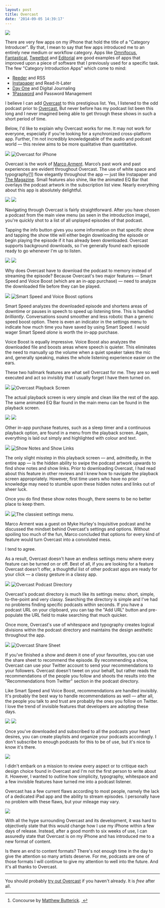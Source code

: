 ```yaml
---
layout: post
title: Overcast
date: '2014-09-05 14:39:17'
---
```


![](http://static.thenewsprint.co/media/2014/Sep/P9020481.jpg)

There are very few apps on my iPhone that hold the title of a "Category Introducer". By that, I mean to say that few apps introduced me to an entirely new medium or workflow category. Apps like [Omnifocus](https://itunes.apple.com/ca/app/omnifocus-2-for-iphone/id690305341?mt=8&uo=4&at=1l3v5At), [Fantastical](https://itunes.apple.com/ca/app/fantastical-2-for-iphone-calendar/id718043190?mt=8&uo=4&at=1l3v5At), [Tweetbot](https://itunes.apple.com/ca/app/tweetbot-3-for-twitter-iphone/id722294701?mt=8&uo=4&at=1l3v5At) and [Editorial](https://itunes.apple.com/ca/app/editorial/id673907758?mt=8&uo=4&at=1l3v5At) are good examples of apps that improved upon a piece of software that I previously used for a specific task.  The few "Category Introduction Apps" which come to mind:

* [Reeder](https://itunes.apple.com/ca/app/reeder-2/id697846300?mt=8&uo=4&at=1l3v5At) and RSS
* [Instapaper](https://itunes.apple.com/ca/app/instapaper/id288545208?mt=8&uo=4&at=1l3v5At) and Read-It-Later
* [Day One](https://itunes.apple.com/ca/app/day-one-journal-diary/id421706526?mt=8&uo=4&at=1l3v5At) and Digital Journaling
* [1Password](https://itunes.apple.com/ca/app/1password-password-manager/id568903335?mt=8&uo=4&at=1l3v5At) and Password Management

I believe I can add [Overcast](https://itunes.apple.com/ca/app/overcast-podcast-player/id888422857?mt=8&uo=4&at=1l3v5At) to this prestigious list. Yes, I listened to the odd podcast prior to [Overcast.](http://overcast.fm) But never before has my podcast list been this long and I never imagined being able to get through these shows in such a short period of time.

Below, I'd like to explain why Overcast works for me. It may not work for everyone, especially if you're looking for a synchronized cross-platform app. Further, I'm not incredibly knowledgeable of the audio and podcast world — this review aims to be more qualitative than quantitative.

![](http://static.thenewsprint.co/media/2014/Sep/P9020535.jpg)
![Overcast for iPhone](http://static.thenewsprint.co/media/2014/Sep/Overcast-Screenshots-2.jpg)

<p>Overcast is the work of <a href="marco.org">Marco Arment</a>. Marco&#8217;s past work and past experiences are evident throughout Overcast. The use of white space and typography<a href="#fn:1" id="fnref:1" title="see footnote" class="footnote">[1]</a> flow elegantly throughout the app — just like Instapaper and <a href="https://itunes.apple.com/ca/app/the-magazine./id557744510?mt=8&uo=4&at=1l3v5At">The Magazine</a>. Small features also shine, like the animated EQ Bar that overlays the podcast artwork in the subscription list view. Nearly everything about this app is absolutely delightful.</p>

![](http://static.thenewsprint.co/media/2014/Sep/P9020481.jpg)
![](http://static.thenewsprint.co/media/2014/Sep/Overcast-Screenshots-11.jpg)

Navigating through Overcast is fairly straightforward. After you have chosen a podcast from the main view menu (as seen in the introduction image), you're quickly shot to a list of all unplayed episodes of that podcast. 

Tapping the info button gives you some information on that specific show and tapping the show title will either begin downloading the episode or begin playing the episode if it has already been downloaded. Overcast supports background downloads, so I've generally found each episode ready to go whenever I'm up to listen.  

![](http://static.thenewsprint.co/media/2014/Sep/P9020492.jpg)
![](http://static.thenewsprint.co/media/2014/Sep/Overcast-Screenshots-5.jpg)

Why does Overcast have to download the podcast to memory instead of streaming the episode? Because Overcast's two major features — Smart Speed and Voice Boost (which are an in-app purchase) — need to analyze the downloaded file before they can be played.

![](http://static.thenewsprint.co/media/2014/Sep/P9020517.jpg)
![Smart Speed and Voice Boost options](http://static.thenewsprint.co/media/2014/Sep/Overcast-Screenshots-7.jpg)

Smart Speed analyzes the downloaded episode and shortens areas of downtime or pauses in speech to speed up listening time. This is handled *brilliantly*. Conversations sound smoother and less robotic than a generic speed boost option. There is even an indicator in the settings menu to indicate how much time you have saved by using Smart Speed. I would wager Smart Speed *alone* is worth the in-app purchase.

Voice Boost is equally impressive. Voice Boost also analyzes the downloaded file and boosts areas where speech is quieter. This eliminates the need to manually up the volume when a quiet speaker takes the mic and, generally speaking, makes the whole listening experience easier on the ears.

These two hallmark features are what sell Overcast for me. They are so well executed and act so invisibly that I usually forget I have them turned on.

![](http://static.thenewsprint.co/media/2014/Sep/P9020511.jpg)
![Overcast Playback Screen](http://static.thenewsprint.co/media/2014/Sep/Overcast-Screenshots-10.jpg)

The actual playback screen is very simple and clean like the rest of the app. The same animated EQ Bar found in the main menu can be found in the playback screen.

![](http://static.thenewsprint.co/media/2014/Sep/P9020521.jpg)
![](http://static.thenewsprint.co/media/2014/Sep/Overcast-Screenshots-12.jpg)

Other in-app purchase features, such as a sleep timer and a continuous playback option, are found in a menu from the playback screen. Again, everything is laid out simply and highlighted with colour and text. 

![](http://static.thenewsprint.co/media/2014/Sep/P9020523.jpg)
![Show Notes and Show Links](http://static.thenewsprint.co/media/2014/Sep/Overcast-Screenshots-4.jpg)

The only slight misstep in this playback screen — and, admittedly, in the entire app — is the hidden ability to swipe the podcast artwork upwards to find show notes and show links. Prior to downloading Overcast, I had read about this feature in other reviews and I knew how to navigate the playback screen appropriately. However, first time users who have no prior knowledge may need to stumble upon these hidden notes and links out of sheer luck.

Once you do find these show notes though, there seems to be no better place to keep them. 

![](http://static.thenewsprint.co/media/2014/Sep/P9020464.jpg)
![The classiest settings menu.](http://static.thenewsprint.co/media/2014/Sep/Overcast-Screenshots-8.jpg)

Marco Arment was a guest on Myke Hurley's Inquisitive podcast and he discussed the mindset behind Overcast's settings and options. Without spoiling too much of the fun, Marco concluded that options for every kind of feature would turn Overcast into a convoluted mess. 

I tend to agree.

As a result, Overcast doesn't have an endless settings menu where every feature can be turned on or off. Best of all, if you are looking for a feature Overcast doesn't offer, a thoughtful list of other podcast apps are ready for your click — a classy gesture in a classy app.

![](http://static.thenewsprint.co/media/2014/Sep/P9020472.jpg)
![Overcast Podcast Directory](http://static.thenewsprint.co/media/2014/Sep/Overcast-Screenshots-3.jpg)

Overcast's podcast directory is much like its settings menu: short, simple, to-the-point and very classy. Searching the directory is simple and I've had no problems finding specific podcasts within seconds. If you have a podcast URL on your clipboard, you can tap the "Add URL" button and pre-populate the URL field to make searching that much quicker. 

Once more, Overcast's use of whitespace and typography creates logical divisions within the podcast directory and maintains the design aesthetic throughout the app.

![](http://static.thenewsprint.co/media/2014/Sep/P9020529.jpg)
![Overcast Share Sheet](http://static.thenewsprint.co/media/2014/Sep/Overcast-Screenshots-9.jpg)

If you've finished a show and deem it one of your favourites, you can use the share sheet to recommend the episode. By recommending a show, Overcast can use your Twitter account to send your recommendations to your followers. Overcast doesn't tweet on your behalf, but rather reads the recommendations of the people you follow and shoots the results into the "Recommendations from Twitter" section in the podcast directory. 

Like Smart Speed and Voice Boost, recommendations are handled invisibly. It's probably the best way to handle recommendations as well — after all, the people you talk to and trust are probably the ones you follow on Twitter. I love the trend of invisible features that developers are adopting these days. 

![](http://static.thenewsprint.co/media/2014/Sep/P9020498.jpg)
![](http://static.thenewsprint.co/media/2014/Sep/Overcast-Screenshots-6.jpg)

Once you've downloaded and subscribed to all the podcasts your heart desires, you can create playlists and organize your podcasts accordingly. I don't subscribe to enough podcasts for this to be of use, but it's nice to know it's there.

![](http://static.thenewsprint.co/media/2014/Sep/P9020461.jpg)

I didn't embark on a mission to review every aspect or to critique each design choice found in Overcast and I'm not the first person to write about it. However, I wanted to outline how simplicity, typography, whitespace and a few invisible features have turned me into a podcast listener. 

Overcast has a few current flaws according to most people, namely the lack of a dedicated iPad app and the ability to stream episodes. I personally have no problem with these flaws, but your mileage may vary.

![](http://static.thenewsprint.co/media/2014/Sep/Overcast-Screenshots-1.jpg)

With all the hype surrounding Overcast and its development, it was hard to objectively state that this would change how I use my iPhone within a few days of release. Instead, after a good month to six weeks of use, I can assuredly state that Overcast is on my iPhone and has introduced me to a new format of content. 

Is there an end to content formats? There's not enough time in the day to give the attention so many artists deserve. For me, podcasts are one of those formats I will continue to give my attention to well into the future. And it's all thanks to Overcast.

---

You should probably [try out Overcast](https://itunes.apple.com/ca/app/overcast-podcast-player/id888422857?mt=8&uo=4&at=1l3v5At) if you haven't already. It is *free* after all.

<div class="footnotes">
<hr />
<ol>

<li id="fn:1">
<p>Concourse by <a href="http://concoursefont.com">Matthew Butterick</a>. <a href="#fnref:1" title="return to article" class="reversefootnote">&#160;&#8617;</a></p>
</li>

</ol>
</div>